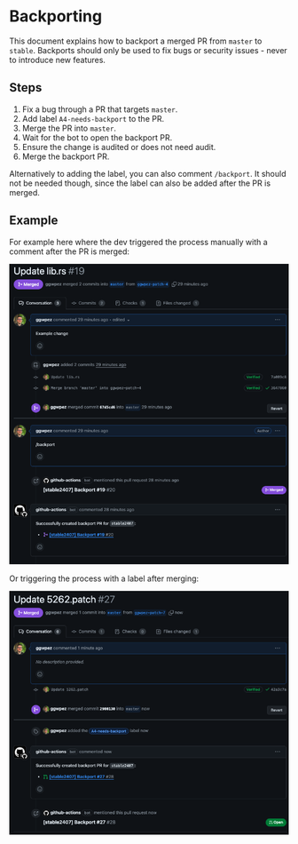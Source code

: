 # Backporting

This document explains how to backport a merged PR from `master` to `stable`. Backports should only be used to fix bugs or security issues - never to introduce new features.

## Steps

1. Fix a bug through a PR that targets `master`.
2. Add label `A4-needs-backport` to the PR.
4. Merge the PR into `master`.
5. Wait for the bot to open the backport PR.
6. Ensure the change is audited or does not need audit.
7. Merge the backport PR. 

Alternatively to adding the label, you can also comment `/backport`. It should not be needed though, since the label can also be added after the PR is merged.

## Example

For example here where the dev triggered the process manually with a comment after the PR is merged:

![backport](./images/backport-ex1.png)

Or triggering the process with a label after merging:

![backport](./images/backport-ex2.png)
